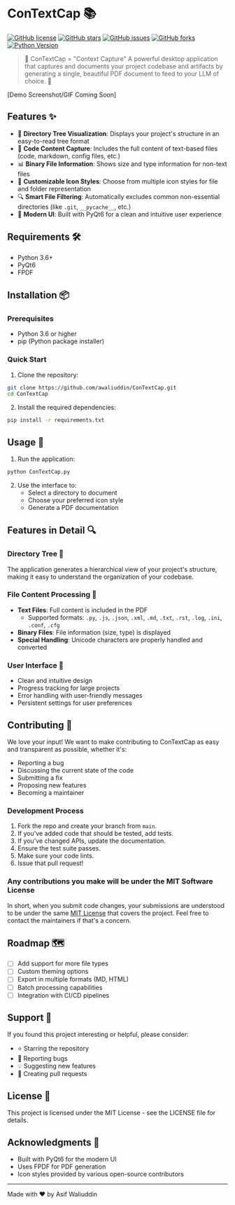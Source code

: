 # ConTextCap 📚
[![GitHub license](https://img.shields.io/github/license/awaliuddin/ConTextCap)](https://github.com/awaliuddin/ConTextCap/blob/main/LICENSE)
[![GitHub stars](https://img.shields.io/github/stars/awaliuddin/ConTextCap)](https://github.com/awaliuddin/ConTextCap/stargazers)
[![GitHub issues](https://img.shields.io/github/issues/awaliuddin/ConTextCap)](https://github.com/awaliuddin/ConTextCap/issues)
[![GitHub forks](https://img.shields.io/github/forks/awaliuddin/ConTextCap)](https://github.com/awaliuddin/ConTextCap/network)
[![Python Version](https://img.shields.io/badge/python-3.6%2B-blue)](https://www.python.org/downloads/)

> 🚀 ConTextCap = "Context Capture" A powerful desktop application that captures and documents your project codebase and artifacts by generating a single, beautiful PDF document to feed to your LLM of choice. 🥳

[Demo Screenshot/GIF Coming Soon]

## Features ✨

- 🌳 **Directory Tree Visualization**: Displays your project's structure in an easy-to-read tree format
- 📄 **Code Content Capture**: Includes the full content of text-based files (code, markdown, config files, etc.)
- 📊 **Binary File Information**: Shows size and type information for non-text files
- 🎨 **Customizable Icon Styles**: Choose from multiple icon styles for file and folder representation
- 🔍 **Smart File Filtering**: Automatically excludes common non-essential directories (like `.git`, `__pycache__`, etc.)
- 📱 **Modern UI**: Built with PyQt6 for a clean and intuitive user experience

## Requirements 🛠️

- Python 3.6+
- PyQt6
- FPDF

## Installation 📦

### Prerequisites
- Python 3.6 or higher
- pip (Python package installer)

### Quick Start
1. Clone the repository:
```bash
git clone https://github.com/awaliuddin/ConTextCap.git
cd ConTextCap
```

2. Install the required dependencies:
```bash
pip install -r requirements.txt
```

## Usage 🚀

1. Run the application:
```bash
python ConTextCap.py
```

2. Use the interface to:
   - Select a directory to document
   - Choose your preferred icon style
   - Generate a PDF documentation

## Features in Detail 🔍

### Directory Tree 🌳
The application generates a hierarchical view of your project's structure, making it easy to understand the organization of your codebase.

### File Content Processing 📝
- **Text Files**: Full content is included in the PDF
  - Supported formats: `.py`, `.js`, `.json`, `.xml`, `.md`, `.txt`, `.rst`, `.log`, `.ini`, `.conf`, `.cfg`
- **Binary Files**: File information (size, type) is displayed
- **Special Handling**: Unicode characters are properly handled and converted

### User Interface 🎨
- Clean and intuitive design
- Progress tracking for large projects
- Error handling with user-friendly messages
- Persistent settings for user preferences

## Contributing 🤝

We love your input! We want to make contributing to ConTextCap as easy and transparent as possible, whether it's:

- Reporting a bug
- Discussing the current state of the code
- Submitting a fix
- Proposing new features
- Becoming a maintainer

### Development Process

1. Fork the repo and create your branch from `main`.
2. If you've added code that should be tested, add tests.
3. If you've changed APIs, update the documentation.
4. Ensure the test suite passes.
5. Make sure your code lints.
6. Issue that pull request!

### Any contributions you make will be under the MIT Software License
In short, when you submit code changes, your submissions are understood to be under the same [MIT License](http://choosealicense.com/licenses/mit/) that covers the project. Feel free to contact the maintainers if that's a concern.

## Roadmap 🗺️

- [ ] Add support for more file types
- [ ] Custom theming options
- [ ] Export in multiple formats (MD, HTML)
- [ ] Batch processing capabilities
- [ ] Integration with CI/CD pipelines

## Support 💝

If you found this project interesting or helpful, please consider:
- ⭐ Starring the repository
- 🐛 Reporting bugs
- 💡 Suggesting new features
- 🔀 Creating pull requests

## License 📄

This project is licensed under the MIT License - see the LICENSE file for details.

## Acknowledgments 🙏

- Built with PyQt6 for the modern UI
- Uses FPDF for PDF generation
- Icon styles provided by various open-source contributors

---

Made with ❤️ by Asif Waliuddin
